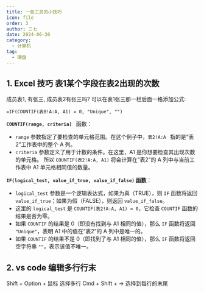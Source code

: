```yaml
---
title: 一些工具的小技巧
icon: file
order: 3
author: 三七
date: 2024-06-30
category:
  - 计算机
tag:
  - 硬盘
---
```


<!-- more --> 
## 1. Excel 技巧 表1某个字段在表2出现的次数
成员表1, 有张三, 成员表2有张三吗? 可以在表1张三那一栏后面一格添加公式: 

```
=IF(COUNTIF(表B!A:A, A1) = 0, "Unique", "")
```

**`COUNTIF(range, criteria) `** 函数：

- `range` 参数指定了要检查的单元格范围。在这个例子中，`表2!A:A ` 指的是“表2”工作表中的整个 A 列。
- `criteria` 参数定义了用于计数的条件。在这里，A1 是你想要检查其出现次数的单元格。
  所以 `COUNTIF(表2!A:A, A1)` 将会计算在“表2”的 A 列中与当前工作表中 A1 单元格相同值的数量。

**`IF(logical_test, value_if_true, value_if_false)` 函数**：

- `logical_test` 参数是一个逻辑表达式，如果为真（TRUE），则 `IF` 函数将返回 `value_if_true`；如果为假（FALSE），则返回 `value_if_false`。
- 这里的 `logical_test` 是 `COUNTIF(表2!A:A, A1) = 0`，它检查 `COUNTIF` 函数的结果是否为零。
- 如果 `COUNTIF` 的结果是 0（即没有找到与 A1 相同的值），那么 `IF` 函数将返回 `"Unique"`，表明 A1 中的值在“表2”的 A 列中是唯一的。
- 如果 `COUNTIF` 的结果不是 0（即找到了与 A1 相同的值），那么 `IF` 函数将返回空字符串 `""`，表示该值不唯一。

## 2. vs code 编辑多行行末
Shift + Option + 鼠标 选择多行
Cmd + Shift + → 选择到每行的末尾

